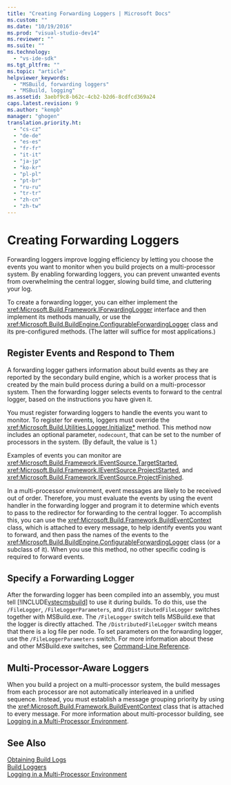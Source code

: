 ```yaml
---
title: "Creating Forwarding Loggers | Microsoft Docs"
ms.custom: ""
ms.date: "10/19/2016"
ms.prod: "visual-studio-dev14"
ms.reviewer: ""
ms.suite: ""
ms.technology: 
  - "vs-ide-sdk"
ms.tgt_pltfrm: ""
ms.topic: "article"
helpviewer_keywords: 
  - "MSBuild, forwarding loggers"
  - "MSBuild, logging"
ms.assetid: 3aebf9c8-b62c-4cb2-b2d6-8cdfcd369a24
caps.latest.revision: 9
ms.author: "kempb"
manager: "ghogen"
translation.priority.ht: 
  - "cs-cz"
  - "de-de"
  - "es-es"
  - "fr-fr"
  - "it-it"
  - "ja-jp"
  - "ko-kr"
  - "pl-pl"
  - "pt-br"
  - "ru-ru"
  - "tr-tr"
  - "zh-cn"
  - "zh-tw"
---
```

# Creating Forwarding Loggers
Forwarding loggers improve logging efficiency by letting you choose the events you want to monitor when you build projects on a multi-processor system. By enabling forwarding loggers, you can prevent unwanted events from overwhelming the central logger, slowing build time, and cluttering your log.  
  
 To create a forwarding logger, you can either implement the <xref:Microsoft.Build.Framework.IForwardingLogger> interface and then implement its methods manually, or use the <xref:Microsoft.Build.BuildEngine.ConfigurableForwardingLogger> class and its pre-configured methods. (The latter will suffice for most applications.)  
  
## Register Events and Respond to Them  
 A forwarding logger gathers information about build events as they are reported by the secondary build engine, which is a worker process that is created by the main build process during a build on a multi-processor system. Then the forwarding logger selects events to forward to the central logger, based on the instructions you have given it.  
  
 You must register forwarding loggers to handle the events you want to monitor. To register for events, loggers must override the <xref:Microsoft.Build.Utilities.Logger.Initialize*> method. This method now includes an optional parameter, `nodecount`, that can be set to the number of processors in the system. (By default, the value is 1.)  
  
 Examples of events you can monitor are <xref:Microsoft.Build.Framework.IEventSource.TargetStarted>, <xref:Microsoft.Build.Framework.IEventSource.ProjectStarted>, and <xref:Microsoft.Build.Framework.IEventSource.ProjectFinished>.  
  
 In a multi-processor environment, event messages are likely to be received out of order. Therefore, you must evaluate the events by using the event handler in the forwarding logger and program it to determine which events to pass to the redirector for forwarding to the central logger. To accomplish this, you can use the <xref:Microsoft.Build.Framework.BuildEventContext> class, which is attached to every message, to help identify events you want to forward, and then pass the names of the events to the <xref:Microsoft.Build.BuildEngine.ConfigurableForwardingLogger> class (or a subclass of it). When you use this method, no other specific coding is required to forward events.  
  
## Specify a Forwarding Logger  
 After the forwarding logger has been compiled into an assembly, you must tell [!INCLUDE[vstecmsbuild](../extensibility/includes/vstecmsbuild_md.md)] to use it during builds. To do this, use the `/FileLogger`, `/FileLoggerParameters`, and `/DistributedFileLogger` switches together with MSBuild.exe. The `/FileLogger` switch tells MSBuild.exe that the logger is directly attached. The `/DistributedFileLogger` switch means that there is a log file per node. To set parameters on the forwarding logger, use the `/FileLoggerParameters` switch. For more information about these and other MSBuild.exe switches, see [Command-Line Reference](../reference/msbuild-command-line-reference.md).  
  
## Multi-Processor-Aware Loggers  
 When you build a project on a multi-processor system, the build messages from each processor are not automatically interleaved in a unified sequence. Instead, you must establish a message grouping priority by using the <xref:Microsoft.Build.Framework.BuildEventContext> class that is attached to every message. For more information about multi-processor building, see [Logging in a Multi-Processor Environment](../reference/logging-in-a-multi-processor-environment.md).  
  
## See Also  
 [Obtaining Build Logs](../reference/obtaining-build-logs-with-msbuild.md)   
 [Build Loggers](../reference/build-loggers.md)   
 [Logging in a Multi-Processor Environment](../reference/logging-in-a-multi-processor-environment.md)